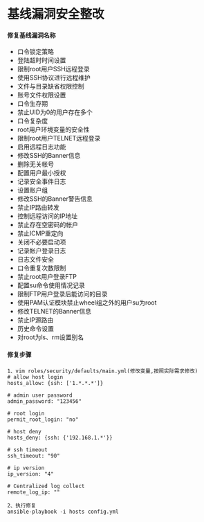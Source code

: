 # 基线漏洞安全整改

#### 修复基线漏洞名称 
- 口令锁定策略
- 登陆超时时间设置
- 限制root用户SSH远程登录
- 使用SSH协议进行远程维护
- 文件与目录缺省权限控制
- 账号文件权限设置
- 口令生存期
- 禁止UID为0的用户存在多个
- 口令复杂度
- root用户环境变量的安全性
- 限制root用户TELNET远程登录
- 启用远程日志功能
- 修改SSH的Banner信息
- 删除无关帐号
- 配置用户最小授权
- 记录安全事件日志
- 设置账户组
- 修改SSH的Banner警告信息
- 禁止IP路由转发
- 控制远程访问的IP地址
- 禁止存在空密码的帐户
- 禁止ICMP重定向
- 关闭不必要启动项
- 记录帐户登录日志
- 日志文件安全
- 口令重复次数限制
- 禁止root用户登录FTP
- 配置su命令使用情况记录
- 限制FTP用户登录后能访问的目录
- 使用PAM认证模块禁止wheel组之外的用户su为root
- 修改TELNET的Banner信息
- 禁止IP源路由
- 历史命令设置 
- 对root为ls、rm设置别名

#### 修复步骤

```
1、vim roles/security/defaults/main.yml(修改变量,按照实际需求修改)
# allow host login
hosts_allow: {ssh: ['1.*.*.*']}

# admin user password
admin_password: "123456"

# root login
permit_root_login: "no"

# host deny
hosts_deny: {ssh: {'192.168.1.*'}}

# ssh timeout
ssh_timeout: "90"

# ip version
ip_version: "4"

# Centralized log collect
remote_log_ip: ""

2、执行修复
ansible-playbook -i hosts config.yml

```
